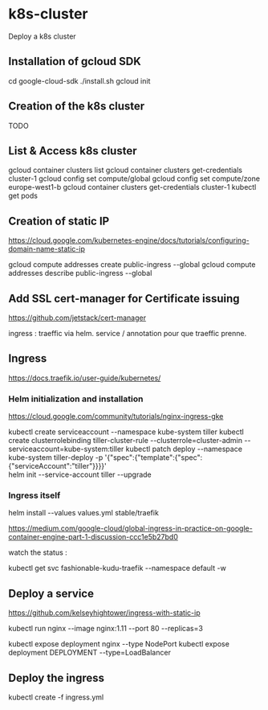 # k8s-cluster
Deploy a k8s cluster

## Installation of gcloud SDK

cd google-cloud-sdk
./install.sh
gcloud init

## Creation of the k8s cluster

TODO

## List & Access k8s cluster 

gcloud container clusters list
gcloud container clusters get-credentials cluster-1
gcloud config set compute/global
gcloud config set compute/zone europe-west1-b
gcloud container clusters get-credentials cluster-1
kubectl get pods

## Creation of static IP

https://cloud.google.com/kubernetes-engine/docs/tutorials/configuring-domain-name-static-ip

gcloud compute addresses create public-ingress --global
gcloud compute addresses describe public-ingress --global

## Add SSL cert-manager for Certificate issuing

https://github.com/jetstack/cert-manager

ingress :  traeffic via helm.
service / annotation pour que traeffic prenne.

## Ingress

https://docs.traefik.io/user-guide/kubernetes/

### Helm initialization and installation 

https://cloud.google.com/community/tutorials/nginx-ingress-gke

kubectl create serviceaccount --namespace kube-system tiller
kubectl create clusterrolebinding tiller-cluster-rule --clusterrole=cluster-admin --serviceaccount=kube-system:tiller
kubectl patch deploy --namespace kube-system tiller-deploy -p '{"spec":{"template":{"spec":{"serviceAccount":"tiller"}}}}'      
helm init --service-account tiller --upgrade

### Ingress itself

helm install --values values.yml stable/traefik

https://medium.com/google-cloud/global-ingress-in-practice-on-google-container-engine-part-1-discussion-ccc1e5b27bd0

watch the status :

kubectl get svc fashionable-kudu-traefik --namespace default -w

## Deploy a service

https://github.com/kelseyhightower/ingress-with-static-ip

kubectl run nginx --image nginx:1.11 --port 80 --replicas=3

kubectl expose deployment nginx --type NodePort
kubectl expose deployment DEPLOYMENT --type=LoadBalancer

## Deploy the ingress

kubectl create -f ingress.yml


